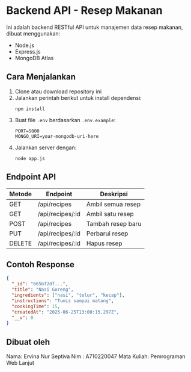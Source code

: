 # Backend API - Resep Makanan

Ini adalah backend RESTful API untuk manajemen data resep makanan, dibuat menggunakan:

- Node.js
- Express.js
- MongoDB Atlas

## Cara Menjalankan

1. Clone atau download repository ini
2. Jalankan perintah berikut untuk install dependensi:
   ```
   npm install
   ```
3. Buat file `.env` berdasarkan `.env.example`:
   ```
   PORT=5000
   MONGO_URI=your-mongodb-uri-here
   ```
4. Jalankan server dengan:
   ```
   node app.js
   ```

## Endpoint API

| Metode | Endpoint             | Deskripsi             |
|--------|----------------------|------------------------|
| GET    | /api/recipes         | Ambil semua resep     |
| GET    | /api/recipes/:id     | Ambil satu resep      |
| POST   | /api/recipes         | Tambah resep baru     |
| PUT    | /api/recipes/:id     | Perbarui resep        |
| DELETE | /api/recipes/:id     | Hapus resep           |

## Contoh Response

```json
{
  "_id": "665bf2df...",
  "title": "Nasi Goreng",
  "ingredients": ["nasi", "telur", "kecap"],
  "instructions": "Tumis sampai matang",
  "cookingTime": 15,
  "createdAt": "2025-06-25T13:00:15.297Z",
  "__v": 0
}
```

## Dibuat oleh
Nama: Ervina Nur Septiva 
Nim : A710220047
Mata Kuliah: Pemrograman Web Lanjut
